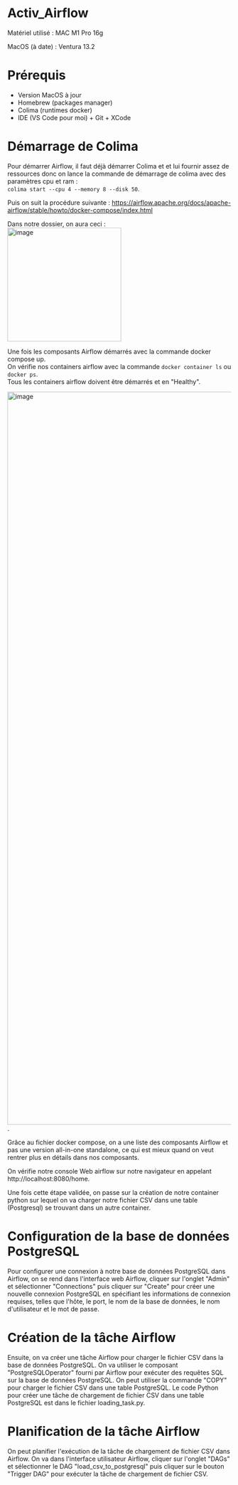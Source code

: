 # Activ_Airflow

Matériel utilisé : MAC M1 Pro 16g

MacOS (à date) : Ventura 13.2

# Prérequis

- Version MacOS à jour
- Homebrew (packages manager)
- Colima (runtimes docker)
- IDE (VS Code pour moi) + Git + XCode

# Démarrage de Colima

Pour démarrer Airflow, il faut déjà démarrer Colima et et lui fournir assez de ressources donc on lance la commande de démarrage de colima avec des paramètres cpu et ram :   
`colima start --cpu 4 --memory 8 --disk 50`. 

Puis on suit la procédure suivante : https://airflow.apache.org/docs/apache-airflow/stable/howto/docker-compose/index.html

Dans notre dossier, on aura ceci :  
<img width="256" alt="image" src="https://user-images.githubusercontent.com/45535819/223383697-b8e9319e-928d-4233-ac79-656802fb691a.png">


Une fois les composants Airflow démarrés avec la commande docker compose up.  
On vérifie nos containers airflow avec la commande `docker container ls` ou `docker ps`.  
Tous les containers airflow doivent être démarrés et en "Healthy".  

<img width="1649" alt="image" src="https://user-images.githubusercontent.com/45535819/223462244-38fb2062-d31a-48b4-a271-b3f1cb78fa36.png">. 

Grâce au fichier docker compose, on a une liste des composants Airflow et pas une version all-in-one standalone, ce qui est mieux quand on veut rentrer plus en détails dans nos composants.  

On vérifie notre console Web airflow sur notre navigateur en appelant  http://localhost:8080/home.  

Une fois cette étape validée, on passe sur la création de notre container python sur lequel on va charger notre fichier CSV dans une table (Postgresql) se trouvant dans un autre container.  

# Configuration de la base de données PostgreSQL

Pour configurer une connexion à notre base de données PostgreSQL dans Airflow, on se rend dans l'interface web Airflow, cliquer sur l'onglet "Admin" et sélectionner "Connections" puis cliquer sur "Create" pour créer une nouvelle connexion PostgreSQL en spécifiant les informations de connexion requises, telles que l'hôte, le port, le nom de la base de données, le nom d'utilisateur et le mot de passe.

# Création de la tâche Airflow

Ensuite, on va créer une tâche Airflow pour charger le fichier CSV dans la base de données PostgreSQL. On va utiliser le composant "PostgreSQLOperator" fourni par Airflow pour exécuter des requêtes SQL sur la base de données PostgreSQL. On peut utiliser la commande "COPY" pour charger le fichier CSV dans une table PostgreSQL. Le code Python pour créer une tâche de chargement de fichier CSV dans une table PostgreSQL est dans le fichier loading_task.py.  

# Planification de la tâche Airflow

On peut planifier l'exécution de la tâche de chargement de fichier CSV dans Airflow. On va dans l'interface utilisateur Airflow, cliquer sur l'onglet "DAGs" et sélectionner le DAG "load_csv_to_postgresql" puis cliquer sur le bouton "Trigger DAG" pour exécuter la tâche de chargement de fichier CSV.

